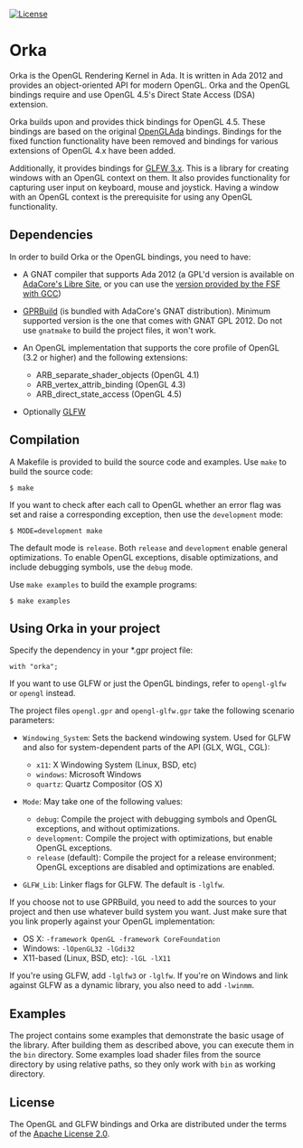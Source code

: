 [![License](https://img.shields.io/:license-Apache_License_2.0-blue.svg)](https://github.com/onox/orka/blob/master/LICENSE.md)

Orka
====

Orka is the OpenGL Rendering Kernel in Ada. It is written in Ada 2012
and provides an object-oriented API for modern OpenGL. Orka and the OpenGL
bindings require and use OpenGL 4.5's Direct State Access (DSA) extension.

Orka builds upon and provides thick bindings for OpenGL 4.5. These bindings
are based on the original [OpenGLAda][url-openglada] bindings. Bindings for
the fixed function functionality have been removed and bindings for various
extensions of OpenGL 4.x have been added.

Additionally, it provides bindings for [GLFW 3.x][url-glfw]. This is a library
for creating windows with an OpenGL context on them. It also provides
functionality for capturing user input on keyboard, mouse and joystick.
Having a window with an OpenGL context is the prerequisite for using any
OpenGL functionality.

Dependencies
------------

In order to build Orka or the OpenGL bindings, you need to have:

 * A GNAT compiler that supports Ada 2012 (a GPL'd version is available
   on [AdaCore's Libre Site][url-adacore], or you can use the
   [version provided by the FSF with GCC][url-fsf])
 * [GPRBuild][url-gprbuild] (is bundled with AdaCore's GNAT distribution).
   Minimum supported version is the one that comes with GNAT GPL 2012. Do
   not use `gnatmake` to build the project files, it won't work.
 * An OpenGL implementation that supports the core profile of OpenGL (3.2 or higher)
   and the following extensions:

    - ARB\_separate\_shader\_objects (OpenGL 4.1)
    - ARB\_vertex\_attrib\_binding (OpenGL 4.3)
    - ARB\_direct\_state\_access (OpenGL 4.5)
 * Optionally [GLFW][url-glfw]

Compilation
-----------

A Makefile is provided to build the source code and examples. Use `make` to build
the source code:

    $ make

If you want to check after each call to OpenGL whether an error flag was set
and raise a corresponding exception, then use the `development` mode:

    $ MODE=development make

The default mode is `release`. Both `release` and `development` enable general
optimizations. To enable OpenGL exceptions, disable optimizations, and include
debugging symbols, use the `debug` mode.

Use `make examples` to build the example programs:

    $ make examples

Using Orka in your project
--------------------------

Specify the dependency in your \*.gpr project file:

    with "orka";

If you want to use GLFW or just the OpenGL bindings, refer to `opengl-glfw`
or `opengl` instead.

The project files `opengl.gpr` and `opengl-glfw.gpr` take the following
scenario parameters:

 * `Windowing_System`: Sets the backend windowing system. Used for GLFW and also
                       for system-dependent parts of the API (GLX, WGL, CGL):

    - `x11`: X Windowing System (Linux, BSD, etc)
    - `windows`: Microsoft Windows
    - `quartz`: Quartz Compositor (OS X)

 * `Mode`: May take one of the following values:

    - `debug`: Compile the project with debugging symbols and OpenGL
      exceptions, and without optimizations.
    - `development`: Compile the project with optimizations, but enable
      OpenGL exceptions.
    - `release` (default): Compile the project for a release environment;
      OpenGL exceptions are disabled and optimizations are enabled.

 * `GLFW_Lib`: Linker flags for GLFW. The default is `-lglfw`.

If you choose not to use GPRBuild, you need to add the sources to your
project and then use whatever build system you want.
Just make sure that you link properly against your OpenGL implementation:

 * OS X: `-framework OpenGL -framework CoreFoundation`
 * Windows: `-lOpenGL32 -lGdi32`
 * X11-based (Linux, BSD, etc): `-lGL -lX11`

If you're using GLFW, add `-lglfw3` or `-lglfw`. If you're
on Windows and link against GLFW as a dynamic library, you also need to add
`-lwinmm`.

Examples
--------

The project contains some examples that demonstrate the basic usage of
the library. After building them as described above, you can execute
them in the `bin` directory. Some examples load shader files from the
source directory by using relative paths, so they only work with
`bin` as working directory.

License
-------

The OpenGL and GLFW bindings and Orka are distributed under the terms
of the [Apache License 2.0][url-apache].

  [url-openglada]: https://github.com/flyx/OpenGLAda
  [url-glfw]: http://www.glfw.org/
  [url-adacore]: http://libre.adacore.com/
  [url-fsf]: https://gcc.gnu.org/wiki/GNAT
  [url-gprbuild]: http://www.adacore.com/gnatpro/toolsuite/gprbuild/
  [url-apache]: https://opensource.org/licenses/Apache-2.0
